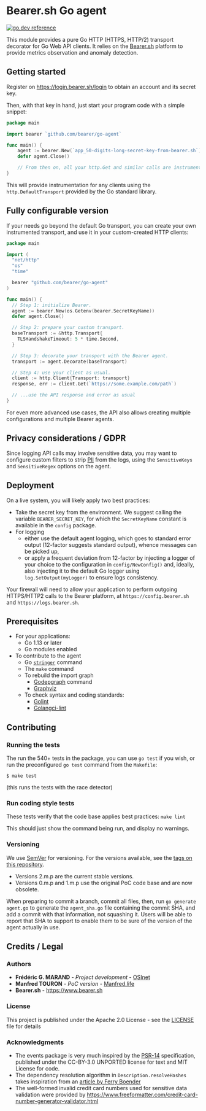 # Bearer.sh Go agent

[![go.dev reference](https://img.shields.io/badge/go.dev-reference-007d9c?logo=go&logoColor=white&style=flat-square)](https://pkg.go.dev/github.com/bearer/go-agent)

This module provides a pure Go HTTP (HTTPS, HTTP/2) transport decorator for Go
Web API clients. It relies on the [Bearer.sh](https://www.bearer.sh) platform
to provide metrics observation and anomaly detection.


## Getting started

Register on https://login.bearer.sh/login to obtain an account and its secret key.

Then, with that key in hand, just start your program code with a simple snippet:

```go
package main

import bearer `github.com/bearer/go-agent`

func main() {
    agent := bearer.New(`app_50-digits-long-secret-key-from-bearer.sh`)
    defer agent.Close()

    // From then on, all your http.Get and similar calls are instrumented.
}
```

This will provide instrumentation for any clients using the
`http.DefaultTransport` provided by the Go standard library.


## Fully configurable version

If your needs go beyond the default Go transport, you can create your own instrumented
transport, and use it in your custom-created HTTP clients:

```go
package main

import (
  "net/http"
  "os"
  "time"

  bearer "github.com/bearer/go-agent"
)

func main() {
  // Step 1: initialize Bearer.
  agent := bearer.New(os.Getenv(bearer.SecretKeyName))
  defer agent.Close()

  // Step 2: prepare your custom transport.
  baseTransport := &http.Transport{
    TLSHandshakeTimeout: 5 * time.Second,
  }

  // Step 3: decorate your transport with the Bearer agent.
  transport := agent.Decorate(baseTransport)

  // Step 4: use your client as usual.
  client := http.Client{Transport: transport}
  response, err := client.Get(`https://some.example.com/path`)

  // ...use the API response and error as usual
}
```

For even more advanced use cases, the API also allows creating multiple
configurations and multiple Bearer agents.


## Privacy considerations  / GDPR

Since logging API calls may involve sensitive data, you may want to configure
custom filters to strip [PII](https://gdpr.eu/eu-gdpr-personal-data/) from the
logs, using the `SensitiveKeys` and `SensitiveRegex` options on the agent.


## Deployment

On a live system, you will likely apply two best practices:

- Take the secret key from the environment. We suggest calling the variable
  `BEARER_SECRET_KEY`, for which the `SecretKeyName` constant is available in the
  `config` package.
- For logging
  - either use the default agent logging, which goes to standard error output
    (12-factor suggests standard output), whence messages can be picked up,
  - or apply a frequent deviation from 12-factor by injecting a logger of your
    choice to the configuration in `config/NewConfig()` and, ideally, also
    injecting it to the default Go logger using `log.SetOutput(myLogger)` to
    ensure logs consistency.

Your firewall will need to allow your application to perform outgoing HTTPS/HTTP2
calls to the Bearer platform, at `https://config.bearer.sh` and `https://logs.bearer.sh`.


## Prerequisites

- For your applications:
  - Go 1.13 or later
  - Go modules enabled
- To contribute to the agent
  - Go [`stringer`](https://pkg.go.dev/golang.org/x/tools/cmd?tab=overview) command
  - The `make` command
  - To rebuild the import graph
    - [Godepgraph](https://github.com/kisielk/godepgraph) command
    - [Graphviz](https://graphviz.org/)
  - To check syntax and coding standards:
    - [Golint](https://github.com/golang/lint)
    - [Golangci-lint](https://github.com/golangci/golangci-lint)


## Contributing

### Running the tests

The run the 540+ tests in the package, you can use `go test` if you wish, or run
the preconfigured `go test` command from the `Makefile`:

```
$ make test
```

(this runs the tests with the race detector)


### Run coding style tests

These tests verify that the code base applies best practices: `make lint`

This should just show the command being run, and display no warnings.


### Versioning

We use [SemVer](http://semver.org/) for versioning. For the versions available,
see the [tags on this repository](https://code.osinet.fr/OSInet/bearer-go-agent/releases).

- Versions 2.m.p are the current stable versions.
- Versions 0.m.p and 1.m.p use the original PoC code base and are now obsolete.

When preparing to commit a branch, commit all files, then, run `go generate agent.go`
to generate the `agent_sha.go` file containing the commit SHA, and add a commit
with that information, not squashing it. Users will be able to report that SHA
to support to enable them to be sure of the version of the agent actually in use.


## Credits / Legal

### Authors

- **Frédéric G. MARAND** - *Project development* - [OSInet](https://osinet.fr/go)
- **Manfred TOURON** - *PoC version* - [Manfred.life](https://manfred.life)
- **Bearer.sh** - https://www.bearer.sh


### License

This project is published under the Apache 2.0 License - see the [LICENSE](LICENSE) file for details


### Acknowledgments

- The events package is very much inspired by the
  [PSR-14](https://www.php-fig.org/psr/psr-14/) specification, published under
  the CC-BY-3.0 UNPORTED license for text and MIT License for code.
- The dependency resolution algorithm in `Description.resolveHashes` takes
  inspiration from an [article by Ferry Boender](https://www.electricmonk.nl/docs/dependency_resolving_algorithm/dependency_resolving_algorithm.html)
- The well-formed invalid credit card numbers used for sensitive data validation
  were provided by https://www.freeformatter.com/credit-card-number-generator-validator.html
